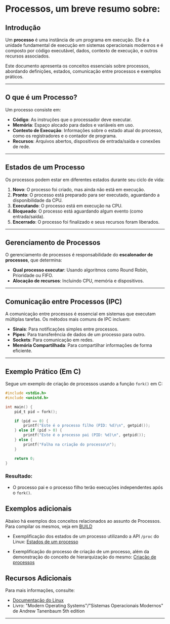 # Processos, um breve resumo sobre:

## Introdução

Um **processo** é uma instância de um programa em execução. Ele é a unidade fundamental de execução em sistemas operacionais modernos e é composto por código executável, dados, contexto de execução, e outros recursos associados.

Este documento apresenta os conceitos essenciais sobre processos, abordando definições, estados, comunicação entre processos e exemplos práticos.

---

## O que é um Processo?

Um processo consiste em:
- **Código**: As instruções que o processador deve executar.
- **Memória**: Espaço alocado para dados e variáveis em uso.
- **Contexto de Execução**: Informações sobre o estado atual do processo, como os registradores e o contador de programa.
- **Recursos**: Arquivos abertos, dispositivos de entrada/saída e conexões de rede.

---

## Estados de um Processo

Os processos podem estar em diferentes estados durante seu ciclo de vida:

1. **Novo**: O processo foi criado, mas ainda não está em execução.
2. **Pronto**: O processo está preparado para ser executado, aguardando a disponibilidade da CPU.
3. **Executando**: O processo está em execução na CPU.
4. **Bloqueado**: O processo está aguardando algum evento (como entrada/saída).
5. **Encerrado**: O processo foi finalizado e seus recursos foram liberados.

---

## Gerenciamento de Processos

O gerenciamento de processos é responsabilidade do **escalonador de processos**, que determina:
- **Qual processo executar**: Usando algoritmos como Round Robin, Prioridade ou FIFO.
- **Alocação de recursos**: Incluindo CPU, memória e dispositivos.

---

## Comunicação entre Processos (IPC)

A comunicação entre processos é essencial em sistemas que executam múltiplas tarefas. Os métodos mais comuns de IPC incluem:
- **Sinais**: Para notificações simples entre processos.
- **Pipes**: Para transferência de dados de um processo para outro.
- **Sockets**: Para comunicação em redes.
- **Memória Compartilhada**: Para compartilhar informações de forma eficiente.

---

## Exemplo Prático (Em C)

Segue um exemplo de criação de processos usando a função `fork()` em C:

```c
#include <stdio.h>
#include <unistd.h>

int main() {
    pid_t pid = fork();

    if (pid == 0) {
        printf("Este é o processo filho (PID: %d)\n", getpid());
    } else if (pid > 0) {
        printf("Este é o processo pai (PID: %d)\n", getpid());
    } else {
        printf("Falha na criação do processo\n");
    }

    return 0;
}
```

### Resultado:
- O processo pai e o processo filho terão execuções independentes após o `fork()`.


## Exemplos adicionais
Abaixo há exemplos dos conceitos relacionados ao assunto de Processos. Para compilar os mesmos, veja em [BUILD](../../BUILD.md)

- Exemplificação dos estados de um processo utilizando a API `/proc` do Linux: [Estados de um processo](./process_states.c)

- Exemplificação do processo de criação de um processo, além da demonstração do conceito de hierarquização do mesmo: [Criação de processos](./create_process.c)



## Recursos Adicionais

Para mais informações, consulte:
- [Documentação do Linux](https://www.kernel.org/doc/)
- Livro: "Modern Operating Systems"/"Sistemas Operacionais Modernos" de Andrew Tanenbaum 5th edition

---


